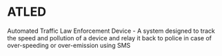 # ATLED
Automated Traffic Law Enforcement Device - A system designed to track the speed and pollution of a device and relay it back to police in case of over-speeding or over-emission using SMS
